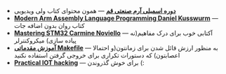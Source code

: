 - **[دوره اسمبلی‌ آرم صنعتی قم](https://drive.google.com/drive/folders/1dF0m7CArn2oydzHl-88C3Cj4VmZhF4wo)** — همون محتوای کتاب  ولی ویدیویی
- **[Modern Arm Assembly Language Programming Daniel Kusswurm]()** — کتاب روان بدون اضافه جات
- **[Mastering STM32 Carmine Noviello]()** — آکتابی خوب برای درک مفاهیم(نه پیاده سازی) میکروکنترلر
- **[آموزش مقدماتی Makefile](https://maktabkhooneh.org/course/%D8%A2%D9%85%D9%88%D8%B2%D8%B4-%D8%B1%D8%A7%DB%8C%DA%AF%D8%A7%D9%86-make-file-mk1008/)** — به منظور ارزش قائل شدن برای زمانتون(و احتمالا اعصابتون) که دستورات تکراری برای خروجی گرفتن استفاده نکنید
- **[Practical IOT hacking]()** — برای خوش گذروندن (:
